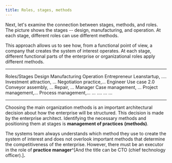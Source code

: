 ```yaml
---
title: Roles, stages, methods
---
```


Next, let's examine the connection between stages, methods, and roles. The picture shows the stages -- design, manufacturing, and operation. At each stage, different roles can use different methods.

This approach allows us to see how, from a functional point of view, a company that creates the system of interest operates. At each stage, different functional parts of the enterprise or organizational roles apply different methods.

  ----------------- ---------------------- ----------------------------- ---------------------------
  Roles/Stages      Design                 Manufacturing                Operation
  Entrepreneur      Leanstartup, ....      Investment attraction, ...   Negotiation practice,...
  Engineer          Use case 2.0           Conveyor assembly, ...       Repair, ...
  Manager           Case management, ...   Project management,...       Process management,...
  ...               ....                   ...                          ...
  ----------------- ---------------------- ----------------------------- ---------------------------

Choosing the main organization methods is an important architectural decision about how the enterprise will be structured. This decision is made by the enterprise architect. Identifying the necessary methods and positioning them at stages is **management of practices** **(methods)**.

The systems team always understands which method they use to create the system of interest and does not overlook important methods that determine the competitiveness of the enterprise. However, there must be an executor in the role of **practice manager**^[And the title can be CTO (chief technology officer).]**.**